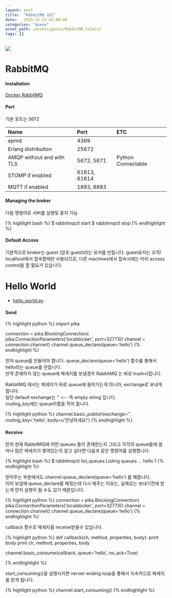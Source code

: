 ```yaml
---
layout: post
title:  "RabbitMQ 101"
date:   2015-12-23 01:00:00
categories: "queue"
asset_path: /assets/posts/RabbitMQ_Celery/
tags: []
---
```

<div>
    <img src="{{ page.asset_path }}bunny.jpg" class="img-responsive img-rounded">
</div>


# RabbitMQ

#### Installation

[Docker RabbitMQ][https://hub.docker.com/_/rabbitmq/]


#### Port

기본 포트는 5672

| Name | Port | ETC  |
|:-----|:-----|:-----|
| epmd | 4369 | 
| Erlang distribution | 25672 |
| AMQP without and with TLS | 5672, 5671 | Python Connectable |
| STOMP if enabled | 61613, 61614 |
| MQTT if enabled | 1883, 8883 |

#### Managing the broker

다음 명령어로 서버를 실행및 중지 가능

{% highlight bash %}
$ rabbitmqctl start
$ rabbitmqctl stop
{% endhighlight %}


#### Default Access 

기본적으로 broker는 guest (암호 guest)라는 유저를 만듭니다.
guest유저는 오직! localhost에서 접속할때만 사용되므로, 다른 machines에서 접속시에는 미리 access control을 할 필요가 있습니다. 

[https://hub.docker.com/_/rabbitmq/]: https://hub.docker.com/_/rabbitmq/


# Hello World

* <a href="{{ page.asset_path }}hello_world.py">hello_world.py</a>

#### Send

{% highlight python %}
import pika

connection = pika.BlockingConnection(
        pika.ConnectionParameters('localdocker', port=32773))
channel = connection.channel()
channel.queue_declare(queue='hello')
{% endhighlight %}

먼저 queue를 만들어야 합니다. queue_declare(queue='hello') 함수를 통해서 hello라는 queue를 만듭니다. <br>
만약 존재하지 않는 queue에 메세지를 보낼경우 RabbitMQ 는 바로 trash시킵니다.

RabbitMQ 에서는 메세지가 바로 queue에 들어가는게 아니라, exchange로 보내게 됩니다.<br>
일단 default exchange는 '' <-- 즉 empty string 입니다.<br>
routing_key에는 queue이름을 적어 줍니다.
 
{% highlight python %}
channel.basic_publish(exchange='', routing_key='hello', body=u'안녕하세요!')
{% endhighlight %}

#### Receive

먼저 현재 RabbitMQ에 어떤 queues 들이 존재한는지 그리고 각각의 queue들에 얼마나 많은 메세지가 쌓여있는지 알고 싶다면 
다음과 같은 명령어를 실행합니다.

{% highlight bash %}
$ rabbitmqctl list_queues
Listing queues ...
hello	1
{% endhighlight %}


받아주는 부분에서도 channel.queue_declare(queue='hello') 를 해줍니다.<br>
이미 보낼때 queue_declare를 해줬는데 다시 해주는 이유는, 실제로는 보내기전에 받는게 먼저 실행이 될 수도 있기 때문입니다.

{% highlight python %}
connection = pika.BlockingConnection(
        pika.ConnectionParameters('localdocker', port=32773))
channel = connection.channel()
channel.queue_declare(queue='hello')
{% endhighlight %}

callback 함수로 메세지를 receive받을수 있습니다.

{% highlight python %}
def callback(ch, method, properties, body):
    print body
    print ch, method, properties, body

channel.basic_consume(callback,
                      queue='hello',
                      no_ack=True)
                      
{% endhighlight %}

start_consuming()을 실행시키면 nerver-ending loop을 통해서 지속적으로 메세지를 받게 됩니다.

{% highlight python %}
channel.start_consuming()
{% endhighlight %}

